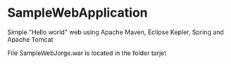 SampleWebApplication
====================

Simple "Hello world" web using Apache Maven, Eclipse Kepler, Spring and Apache Tomcat

File SampleWebJorge.war is located in the folder tarjet

